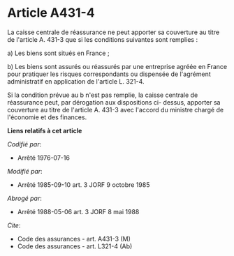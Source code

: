 # Article A431-4

La caisse centrale de réassurance ne peut apporter sa couverture au titre de l'article A. 431-3 que si les conditions
suivantes sont remplies :

a) Les biens sont situés en France ;

b) Les biens sont assurés ou réassurés par une entreprise agréée en France pour pratiquer les risques correspondants ou
dispensée de l'agrément administratif en application de l'article L. 321-4.

Si la condition prévue au b n'est pas remplie, la caisse centrale de réassurance peut, par dérogation aux dispositions ci-
dessus, apporter sa couverture au titre de l'article A. 431-3 avec l'accord du ministre chargé de l'économie et des finances.

**Liens relatifs à cet article**

_Codifié par_:

  - Arrêté 1976-07-16

_Modifié par_:

  - Arrêté 1985-09-10 art. 3 JORF 9 octobre 1985

_Abrogé par_:

  - Arrêté 1988-05-06 art. 3 JORF 8 mai 1988

_Cite_:

  - Code des assurances - art. A431-3 (M)
  - Code des assurances - art. L321-4 (Ab)
